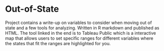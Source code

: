 # Out-of-State
Project contains a write-up on variables to consider when moving out of state and a few tools for analyzing. Written in R markdown and published as HTML. The tool linked in the end is to Tableau Public which is a interactive map that allows users to set specific ranges for different variables where the states that fit the ranges are highlighted for you.

